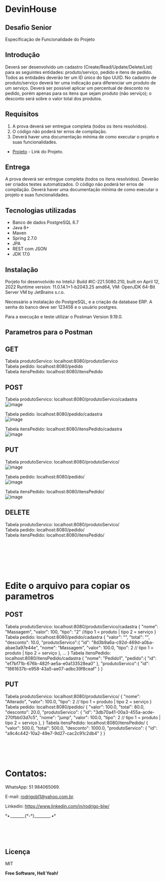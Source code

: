 # DevinHouse
## Desafio Senior

Especificação de Funcionalidade do Projeto

## Introdução

Deverá ser desenvolvido um cadastro (Create/Read/Update/Delete/List) para as seguintes entidades: produto/serviço, pedido e itens de pedido. Todos as entidades deverão ter um ID único do tipo UUID. No cadastro de produto/serviço deverá ter uma indicação para diferenciar um produto de um serviço. Deverá ser possível aplicar um percentual de desconto no pedido, porém apenas para os itens que sejam produto (não serviço); o desconto será sobre o valor total dos produtos.


## Requisitos

1. A prova deverá ser entregue completa (todos os itens resolvidos).
2. O código não poderá ter erros de compilação.
3. Deverá haver uma documentação mínima de como executar o projeto e suas funcionalidades.
- [Projeto](https://github.com/0Rodrigo0/Desafio-Senior/tree/master) - Link do Projeto.

## Entrega

A prova deverá ser entregue completa (todos os itens resolvidos). Deverão ser criados testes automatizados. O código não poderá ter erros de compilação. Deverá haver uma documentação mínima de como executar o projeto e suas funcionalidades.

## Tecnologias utilizadas
- Banco de dados PostgreSQL 6.7</br>
- Java 8+</br>
- Maven </br>
- Spring 2.7.0</br>
- JPA</br>
- REST com JSON</br>
- JDK 17.0</br>

## Instalação

Porjeto foi desenvolvido no InteliJ: Build #IC-221.5080.210, built on April 12, 2022
Runtime version: 11.0.14.1+1-b2043.25 amd64, VM: OpenJDK 64-Bit Server VM by JetBrains s.r.o.

Necessário a instalação do PostgreSQL, e a criação da database ERP. A senha do banco deve ser 123456 e o usuário postgres.

Para a execução e teste utilizar o Postman Version 9.19.0.

## Parametros para o Postman

## GET
Tabela produtoServico: localhost:8080/produtoServico</br>
Tabela pedido: localhost:8080/pedido</br>
Tabela itensPedido: localhost:8080/itensPedido</br>

## POST
Tabela produtoServico: localhost:8080/produtoServico/cadastra</br>
![image](https://user-images.githubusercontent.com/87920248/169725214-460bf611-afc9-4f34-bdfc-99614fec3329.png)

Tabela pedido: localhost:8080/pedido/cadastra</br>
![image](https://user-images.githubusercontent.com/87920248/169725301-95b79f14-4d83-45fa-a253-b2c17d6bda19.png)

Tabela itensPedido: localhost:8080/itensPedido/cadastra</br>
![image](https://user-images.githubusercontent.com/87920248/169725329-4f4cd6a2-2ea5-43dd-8f3a-54dab6f934a5.png)


## PUT
Tabela produtoServico: localhost:8080/produtoServico/<id do objeto></br>
![image](https://user-images.githubusercontent.com/87920248/169725382-b418a31c-0eb0-4eb3-b5ec-60cf1a5767c2.png)

Tabela pedido: localhost:8080/pedido/<id do objeto></br>
![image](https://user-images.githubusercontent.com/87920248/169725411-9c4e2c0b-dcba-481c-bab8-cc99c1ffbe83.png)

Tabela itensPedido: localhost:8080/itensPedido/<id do objeto><br/>
![image](https://user-images.githubusercontent.com/87920248/169725435-4403811d-9455-47e8-ab71-b88c009701f8.png)

## DELETE
  Tabela produtoServico: localhost:8080/produtoServico/<id do objeto></br>
  Tabela pedido: localhost:8080/pedido/<id do objeto></br>
  Tabela itensPedido: localhost:8080/itensPedido/<id do objeto></br>

</br>
</br>
</br>
</br>
</br>
  
# Edite o arquivo para copiar os parametros
  

## POST
Tabela produtoServico: localhost:8080/produtoServico/cadastra
{
    "nome": "Massagem",
    "valor": 100,
    "tipo": "2" //tipo 1 = produto | tipo 2 = serviço
}
Tabela pedido: localhost:8080/pedido/cadastra
{
    "valor": "",
    "total": "",
    "desconto": 10.0,
    "produtoServico":{
        "id": "8d3b9a6a-c92d-469d-a0ba-abae3a97e44e",
        "nome": "Massagem",
        "valor": 100.0,
        "tipo": 2 // tipo 1 = produto | tipo 2 = serviço
    }, ...
}
Tabela itensPedido: localhost:8080/itensPedido/cadastra
{
    "nome": "Pedido1",
    "pedido":{
        "id": "ef7bf71b-676b-482f-ae5a-e0a133528ea0"
    },
    "produtoServico":{
        "id": "1861637b-e958-43a5-ae07-adbc39f8ceaf"
    }
}

## PUT
Tabela produtoServico: localhost:8080/produtoServico/<id do objeto>
{
    "nome": "Alterado",
    "valor": 100.0,
    "tipo": 2 // tipo 1 = produto | tipo 2 = serviço
}
Tabela pedido: localhost:8080/pedido/<id do objeto>
{
    "valor": 100.0,
    "total": 80.0,
    "desconto": 20.0,
    "produtoServico": {
        "id": "3db70a41-00a3-455a-acde-270fbb03d7c5",
        "nome": "jump",
        "valor": 100.0,
        "tipo": 2 // tipo 1 = produto | tipo 2 = serviço
    },
}
Tabela itensPedido: localhost:8080/itensPedido/<id do objeto>
{
    "valor": 500.0,
    "total": 500.0,
    "desconto": 1000.0,
    "produtoServico": {
        "id": "a9c4c442-10a2-49e7-9d27-cac2c91c2db4"
    }
}

  </br>
  </br>
  </br>
  
  
# Contatos:

WhatsApp: 51 984065069.

E-mail: rodrigobl1@yahoo.com.br.

Linkedin: https://www.linkedin.com/in/rodrigo-blw/

°•._______{°-°}________.•°
  
  </br>
  </br>
  </br>
  
## Licença

MIT

**Free Software, Hell Yeah!**
